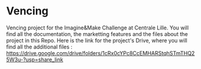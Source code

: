 # Vencing
Vencing project for the Imagine&Make Challenge at Centrale Lille.
You will find all the documentation, the marketting features and the files about the project in this Repo. 
Here is the link for the project's Drive, where you will find all the additional files : 
https://drive.google.com/drive/folders/1cRx0cYPc8CcEMHARStqhSTmTHQ25W3u-?usp=share_link
